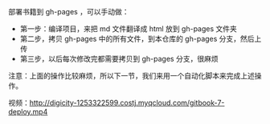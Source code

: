部署书籍到 gh-pages ，可以手动做：

 - 第一步：编译项目，来把 md 文件翻译成 html 放到 gh-pages 文件夹
 - 第二步，拷贝 gh-pages 中的所有文件，到本仓库的 gh-pages 分支，然后上传
 - 第三步，以后每次修改完都需要拷贝到 gh-pages 分支，很麻烦

注意：上面的操作比较麻烦，所以下一节，我们来用一个自动化脚本来完成上述操作。

视频：http://digicity-1253322599.costj.myqcloud.com/gitbook-7-deploy.mp4
